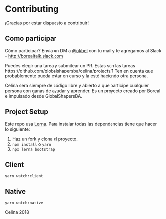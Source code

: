 # Contributing
¡Gracias por estar dispuesto a contribuir!

## Como participar

Cómo participar?
Envia un DM a [@okbel](http://twitter.com/okbel) con tu mail y te agregamos al Slack - http://borealtalk.slack.com

Puedes elegir una tarea y submitear un PR. 
Estas son las tareas https://github.com/globalshapersba/celina/projects/1 Ten en cuenta que probablemente pueda estar en curso y la esté haciendo otra persona.

Celina será siempre de código libre y abierto a que participe cualquier persona con ganas de ayudar y aprender. Es un proyecto creado por Boreal e impulsado desde GlobalShapersBA.

## Project Setup

Este repo usa [Lerna](https://lernajs.io/). Para instalar todas las dependencias tiene que hacer lo siguiente:

1. Haz un fork y clona el proyecto.
2. `npm install` o `yarn`
3. `npx lerna bootstrap`

## Client

`yarn watch:client`

## Native

`yarn watch:native`

Celina 2018